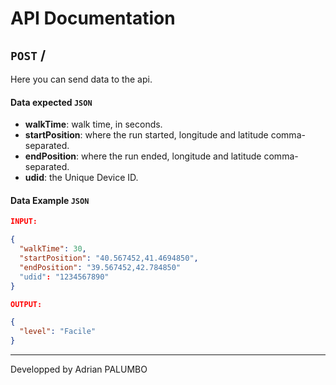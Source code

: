 # API Documentation

## `POST` **/** 

Here you can send data to the api. 

#### Data expected `JSON`
* __walkTime__: walk time, in seconds.
* __startPosition__: where the run started, longitude and latitude comma-separated.
* __endPosition__: where the run ended, longitude and latitude comma-separated.
* __udid__: the Unique Device ID.

#### Data Example `JSON`
```json
INPUT:

{
  "walkTime": 30,
  "startPosition": "40.567452,41.4694850",
  "endPosition": "39.567452,42.784850"
  "udid": "1234567890"
}
```

```json
OUTPUT:

{
  "level": "Facile"
}
```
---

Developped by Adrian PALUMBO
